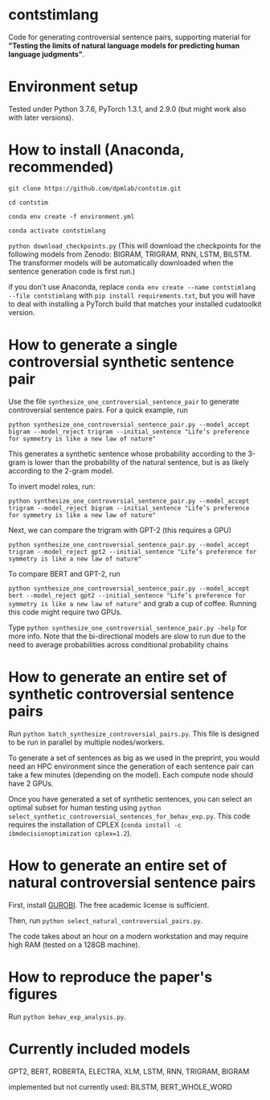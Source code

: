 # contstimlang
Code for generating controversial sentence pairs, supporting material for **"Testing the limits of natural language models for predicting human language judgments"**.

# Environment setup

Tested under Python 3.7.6, PyTorch 1.3.1, and 2.9.0 (but might work also with later versions).

# How to install (Anaconda, recommended)

```git clone https://github.com/dpmlab/contstim.git```

```cd contstim```

```conda env create -f environment.yml```

```conda activate contstimlang```

```python download_checkpoints.py```
(This will download the checkpoints for the following models from Zenodo: BIGRAM, TRIGRAM, RNN, LSTM, BILSTM. The transformer models will be automatically downloaded when the sentence generation code is first run.)

if you don't use Anaconda, replace `conda env create --name contstimlang --file contstimlang` with ```pip install requirements.txt```, but you will have to deal with installing a PyTorch build that matches your installed cudatoolkit version.

# How to generate a single controversial synthetic sentence pair
Use the file `synthesize_one_controversial_sentence_pair` to generate controversial sentence pairs. For a quick example, run

```python synthesize_one_controversial_sentence_pair.py --model_accept bigram --model_reject trigram --initial_sentence "Life’s preference for symmetry is like a new law of nature"```

This generates a synthetic sentence whose probability according to the 3-gram is lower than the probability of the natural sentence, but is as likely according to the 2-gram model.

To invert model roles, run:

```python synthesize_one_controversial_sentence_pair.py --model_accept trigram --model_reject bigram --initial_sentence "Life’s preference for symmetry is like a new law of nature"```

Next, we can compare the trigram with GPT-2 (this requires a GPU)

```python synthesize_one_controversial_sentence_pair.py --model_accept trigram --model_reject gpt2 --initial_sentence "Life’s preference for symmetry is like a new law of nature"```

To compare BERT and GPT-2, run 

```python synthesize_one_controversial_sentence_pair.py --model_accept bert --model_reject gpt2 --initial_sentence "Life’s preference for symmetry is like a new law of nature"```
and grab a cup of coffee. Running this code might require two GPUs.

Type `python synthesize_one_controversial_sentence_pair.py -help` for more info. Note that the bi-directional models are slow to run due to the need to average probabilities across conditional probability chains

# How to generate an entire set of synthetic controversial sentence pairs
Run `python batch_synthesize_controversial_pairs.py`. This file is designed to be run in parallel by multiple nodes/workers.

To generate a set of sentences as big as we used in the preprint, you would need an HPC environment since the generation of each sentence pair can take a few minutes (depending on the model). Each compute node should have 2 GPUs.

Once you have generated a set of synthetic sentences, you can select an optimal subset for human testing using
`python select_synthetic_controversial_sentences_for_behav_exp.py`. This code requires the installation of CPLEX (`conda install -c ibmdecisionoptimization cplex=1.2`).

# How to generate an entire set of natural controversial sentence pairs
First, install [GUROBI](https://www.gurobi.com/). The free academic license is sufficient.

Then, run `python select_natural_controversial_pairs.py`.

The code takes about an hour on a modern workstation and may require high RAM (tested on a 128GB machine).

# How to reproduce the paper's figures
Run `python behav_exp_analysis.py`.

# Currently included models
GPT2, BERT, ROBERTA, ELECTRA, XLM, LSTM, RNN, TRIGRAM, BIGRAM

implemented but not currently used: BILSTM, BERT_WHOLE_WORD
